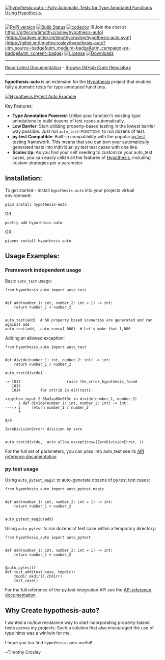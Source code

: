 [![hypothesis-auto - Fully Automatic Tests for Type Annotated Functions Using Hypothesis.](https://raw.github.com/timothycrosley/hypothesis-auto/master/art/logo_large.png)](https://timothycrosley.github.io/hypothesis-auto/)
_________________

[![PyPI version](https://badge.fury.io/py/hypothesis-auto.svg)](http://badge.fury.io/py/hypothesis-auto)
[![Build Status](https://travis-ci.org/timothycrosley/hypothesis-auto.svg?branch=master)](https://travis-ci.org/timothycrosley/hypothesis-auto)
[![codecov](https://codecov.io/gh/timothycrosley/hypothesis-auto/branch/master/graph/badge.svg)](https://codecov.io/gh/timothycrosley/hypothesis-auto)
[![Join the chat at https://gitter.im/timothycrosley/hypothesis-auto](https://badges.gitter.im/timothycrosley/hypothesis-auto.svg)](https://gitter.im/timothycrosley/hypothesis-auto?utm_source=badge&utm_medium=badge&utm_campaign=pr-badge&utm_content=badge)
[![License](https://img.shields.io/github/license/mashape/apistatus.svg)](https://pypi.python.org/pypi/hypothesis-auto/)
[![Downloads](https://pepy.tech/badge/hypothesis-auto)](https://pepy.tech/project/hypothesis-auto)
_________________

[Read Latest Documentation](https://timothycrosley.github.io/hypothesis-auto/) - [Browse GitHub Code Repository](https://github.com/timothycrosley/hypothesis-auto/)
_________________

**hypothesis-auto** is an extension for the [Hypothesis](https://hypothesis.readthedocs.io/en/latest/) project that enables fully automatic tests for type annotated functions.

[![Hypothesis Pytest Auto Example](https://raw.github.com/timothycrosley/hypothesis-auto/master/art/demo.gif)](https://github.com/timothycrosley/hypothesis-auto/blob/master/art/demo.gif)

Key Features:

* **Type Annotation Powered**: Utilize your function's existing type annotations to build dozens of test cases automatically.
* **Low Barrier**: Start utilizing property-based testing in the lowest barrier way possible. Just run `auto_test(FUNCTION)` to run dozens of test.
* **py.test Compatible**: Built-in compatibility with the popular [py.test](https://docs.pytest.org/en/latest/) testing framework. This means that you can turn your automatically generated tests into individual py.test test cases with one line.
* **Scales Up**: As you find your self needing to customize your auto_test cases, you can easily utilize all the features of [Hypothesis](https://hypothesis.readthedocs.io/en/latest/), including custom strategies per a parameter.

## Installation:

To get started - install `hypothesis-auto` into your projects virtual environment:

`pip3 install hypothesis-auto`

OR

`poetry add hypothesis-auto`

OR

`pipenv install hypothesis-auto`

## Usage Examples:

### Framework independent usage

Basic `auto_test` usage:

```python31
from hypothesis_auto import auto_test


def add(number_1: int, number_2: int = 1) -> int:
    return number_1 + number_2


auto_test(add)  # 50 property based scenerios are generated and ran against add
auto_test(add, _auto_runs=1_000)  # Let's make that 1,000
```

Adding an allowed exception:

```python3
from hypothesis_auto import auto_test


def divide(number_1: int, number_2: int) -> int:
    return number_1 / number_2

auto_test(divide)

-> 1012                     raise the_error_hypothesis_found
   1013
   1014         for attrib in dir(test):

<ipython-input-2-65a3aa66e9f9> in divide(number_1, number_2)
      1 def divide(number_1: int, number_2: int) -> int:
----> 2     return number_1 / number_2
      3

0/0

ZeroDivisionError: division by zero


auto_test(divide, _auto_allow_exceptions=(ZeroDivisionError, ))
```

For the full set of parameters, you can pass into auto_test see its [API reference documentation](https://timothycrosley.github.io/hypothesis-auto/reference/hypothesis_auto/tester/).

### py.test usage

Using `auto_pytest_magic` to auto-generate dozens of py.test test cases:

```python3
from hypothesis_auto import auto_pytest_magic


def add(number_1: int, number_2: int = 1) -> int:
    return number_1 + number_2


auto_pytest_magic(add)
```

Using `auto_pytest` to run dozens of test case within a temporary directory:

```
from hypothesis_auto import auto_pytest


def add(number_1: int, number_2: int = 1) -> int:
    return number_1 + number_2


@auto_pytest()
def test_add(test_case, tmpdir):
    tmpdir.mkdir().chdir()
    test_case()
```

For the full reference of the py.test integration API see the [API reference documentation](https://timothycrosley.github.io/hypothesis-auto/reference/hypothesis_auto/pytest/).

## Why Create hypothesis-auto?

I wanted a no/low resistance way to start incorporating property-based tests across my projects. Such a solution that also encouraged the use of type hints was a win/win for me.

I hope you too find `hypothesis-auto` useful!

~Timothy Crosley
